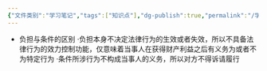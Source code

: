 ```yaml
---
{"文件类别":"学习笔记","tags":["知识点"],"dg-publish":true,"permalink":"/学习笔记/知识点cheese/附负担法律行为/","dgPassFrontmatter":true}
---
```


- 负担与条件的区别
·负担本身不决定法律行为的生效或者失效，所以不具备法律行为的效力控制功能，仅意味着当事人在获得财产利益之后有义务为或者不为特定行为
·条件所涉行为不构成当事人的义务，所以对方不得诉请履行
